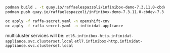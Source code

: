 ```sh
podman build . -t quay.io/raffaelespazzoli/infinibox-demo-7.3.11.0-cbdev-7.3.11:20250206-1
podman push quay.io/raffaelespazzoli/infinibox-demo-7.3.11.0-cbdev-7.3.11:20250206-1
```

```sh
oc apply -f raffa-secret.yaml -n openshift-cnv
oc apply -f raffa-secret.yaml -n infinidat-appliance
```

multicluster services will be:
`etl6.infinibox-http.infinidat-appliance.svc.clusterset.local`
`etl7.infinibox-http.infinidat-appliance.svc.clusterset.local`